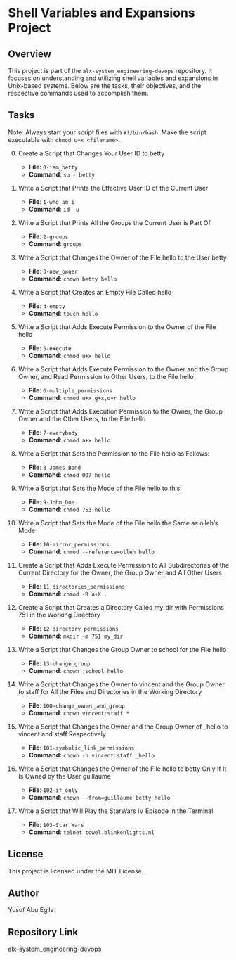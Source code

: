 # Shell Variables and Expansions Project

## Overview
This project is part of the `alx-system_engineering-devops` repository. It focuses on understanding and utilizing shell variables and expansions in Unix-based systems. Below are the tasks, their objectives, and the respective commands used to accomplish them.

## Tasks
Note: Always start your script files with `#!/bin/bash`. Make the script executable with `chmod u+x <filename>`.

0. Create a Script that Changes Your User ID to betty
   - **File**: `0-iam_betty`
   - **Command**: `su - betty`

1. Write a Script that Prints the Effective User ID of the Current User
   - **File**: `1-who_am_i`
   - **Command**: `id -u`

2. Write a Script that Prints All the Groups the Current User is Part Of
   - **File**: `2-groups`
   - **Command**: `groups`

3. Write a Script that Changes the Owner of the File hello to the User betty
   - **File**: `3-new_owner`
   - **Command**: `chown betty hello`

4. Write a Script that Creates an Empty File Called hello
   - **File**: `4-empty`
   - **Command**: `touch hello`

5. Write a Script that Adds Execute Permission to the Owner of the File hello
   - **File**: `5-execute`
   - **Command**: `chmod u+x hello`

6. Write a Script that Adds Execute Permission to the Owner and the Group Owner, and Read Permission to Other Users, to the File hello
   - **File**: `6-multiple_permissions`
   - **Command**: `chmod u+x,g+x,o+r hello`

7. Write a Script that Adds Execution Permission to the Owner, the Group Owner and the Other Users, to the File hello
   - **File**: `7-everybody`
   - **Command**: `chmod a+x hello`

8. Write a Script that Sets the Permission to the File hello as Follows:
   - **File**: `8-James_Bond`
   - **Command**: `chmod 007 hello`

9. Write a Script that Sets the Mode of the File hello to this:
   - **File**: `9-John_Doe`
   - **Command**: `chmod 753 hello`

10. Write a Script that Sets the Mode of the File hello the Same as olleh’s Mode
    - **File**: `10-mirror_permissions`
    - **Command**: `chmod --reference=olleh hello`

11. Create a Script that Adds Execute Permission to All Subdirectories of the Current Directory for the Owner, the Group Owner and All Other Users
    - **File**: `11-directories_permissions`
    - **Command**: `chmod -R a+X .`

12. Create a Script that Creates a Directory Called my_dir with Permissions 751 in the Working Directory
    - **File**: `12-directory_permissions`
    - **Command**: `mkdir -m 751 my_dir`

13. Write a Script that Changes the Group Owner to school for the File hello
    - **File**: `13-change_group`
    - **Command**: `chown :school hello`

14. Write a Script that Changes the Owner to vincent and the Group Owner to staff for All the Files and Directories in the Working Directory
    - **File**: `100-change_owner_and_group`
    - **Command**: `chown vincent:staff *`

15. Write a Script that Changes the Owner and the Group Owner of _hello to vincent and staff Respectively
    - **File**: `101-symbolic_link_permissions`
    - **Command**: `chown -h vincent:staff _hello`

16. Write a Script that Changes the Owner of the File hello to betty Only If It Is Owned by the User guillaume
    - **File**: `102-if_only`
    - **Command**: `chown --from=guillaume betty hello`

17. Write a Script that Will Play the StarWars IV Episode in the Terminal
    - **File**: `103-Star_Wars`
    - **Command**: `telnet towel.blinkenlights.nl`

## License
This project is licensed under the MIT License.

## Author
Yusuf Abu Egila

## Repository Link
[alx-system_engineering-devops](https://github.com/abuegila/alx-system_engineering-devops)
